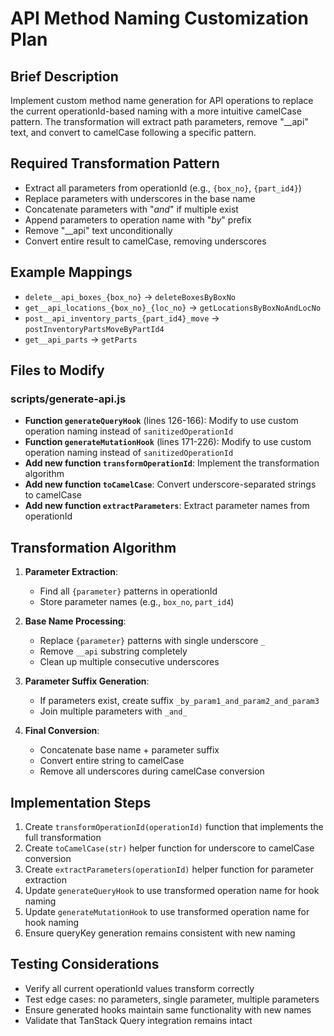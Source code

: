 # API Method Naming Customization Plan

## Brief Description

Implement custom method name generation for API operations to replace the current operationId-based naming with a more intuitive camelCase pattern. The transformation will extract path parameters, remove "__api" text, and convert to camelCase following a specific pattern.

## Required Transformation Pattern

- Extract all parameters from operationId (e.g., `{box_no}`, `{part_id4}`)
- Replace parameters with underscores in the base name
- Concatenate parameters with "_and_" if multiple exist
- Append parameters to operation name with "_by_" prefix
- Remove "__api" text unconditionally
- Convert entire result to camelCase, removing underscores

## Example Mappings

- `delete__api_boxes_{box_no}` → `deleteBoxesByBoxNo`
- `get__api_locations_{box_no}_{loc_no}` → `getLocationsByBoxNoAndLocNo`
- `post__api_inventory_parts_{part_id4}_move` → `postInventoryPartsMoveByPartId4`
- `get__api_parts` → `getParts`

## Files to Modify

### scripts/generate-api.js
- **Function `generateQueryHook`** (lines 126-166): Modify to use custom operation naming instead of `sanitizedOperationId`
- **Function `generateMutationHook`** (lines 171-226): Modify to use custom operation naming instead of `sanitizedOperationId`
- **Add new function `transformOperationId`**: Implement the transformation algorithm
- **Add new function `toCamelCase`**: Convert underscore-separated strings to camelCase
- **Add new function `extractParameters`**: Extract parameter names from operationId

## Transformation Algorithm

1. **Parameter Extraction**:
   - Find all `{parameter}` patterns in operationId
   - Store parameter names (e.g., `box_no`, `part_id4`)

2. **Base Name Processing**:
   - Replace `{parameter}` patterns with single underscore `_`
   - Remove `__api` substring completely
   - Clean up multiple consecutive underscores

3. **Parameter Suffix Generation**:
   - If parameters exist, create suffix `_by_param1_and_param2_and_param3`
   - Join multiple parameters with `_and_`

4. **Final Conversion**:
   - Concatenate base name + parameter suffix
   - Convert entire string to camelCase
   - Remove all underscores during camelCase conversion

## Implementation Steps

1. Create `transformOperationId(operationId)` function that implements the full transformation
2. Create `toCamelCase(str)` helper function for underscore to camelCase conversion
3. Create `extractParameters(operationId)` helper function for parameter extraction
4. Update `generateQueryHook` to use transformed operation name for hook naming
5. Update `generateMutationHook` to use transformed operation name for hook naming
6. Ensure queryKey generation remains consistent with new naming

## Testing Considerations

- Verify all current operationId values transform correctly
- Test edge cases: no parameters, single parameter, multiple parameters
- Ensure generated hooks maintain same functionality with new names
- Validate that TanStack Query integration remains intact